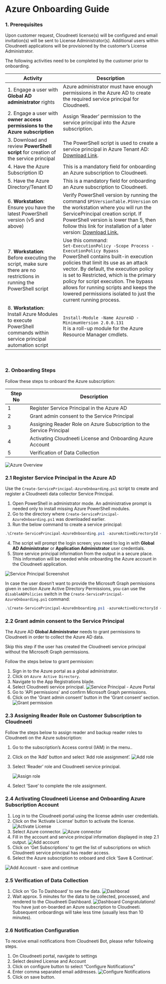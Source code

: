 # Azure Onboarding Guide

### **1.	Prerequisites**
Upon customer request, Cloudneeti license(s) will be configured and email invitation(s) will be sent to License Administrator(s). Additional users within Cloudneeti applications will be provisioned by the customer’s License Administrator.

The following activities need to be completed by the customer prior to onboarding.


| Activity                                 | Description                              |
|------------------------------------------|------------------------------------------|
| 1. Engage a user with **Global AD administrator** rights  | Azure administrator must have enough permissions in the Azure AD to create the required service principal for Cloudneeti.  |
| 2. Engage a user with **owner access permissions to the Azure subscription** | Assign ‘Reader’ permission to the service principal into the Azure subscription. |
| 3. Download and review **PowerShell script** for creation of the service principal | The PowerShell script is used to create a service principal in Azure Tenant AD: [Download Link](https://github.com/Cloudneeti/docs_cloudneeti/blob/master/scripts/Create-ServicePrincipal-AzureOnboarding.ps1). |
| 4. Have the Azure Subscription ID        | This is a mandatory field for onboarding an Azure subscription to Cloudneeti. |
| 5. Have the Azure Directory/Tenant ID    | This is a mandatory field for onboarding an Azure subscription to Cloudneeti. |
| 6. **Workstation**: Ensure you have the latest PowerShell version (v5 and above)  | Verify PowerShell version by running the command `$PSVersionTable.PSVersion` on the workstation where you will run the ServicePrincipal creation script. If PowerShell version is lower than 5, then follow this link for installation of a later version: [Download Link.](https://docs.microsoft.com/en-us/powershell/scripting/install/installing-windows-powershell?view=powershell-6) |
| 7. **Workstation**: Before executing the script, make sure there are no restrictions in running the PowerShell script   | Use this command: <br>`Set-ExecutionPolicy -Scope Process -ExecutionPolicy Bypass` <br>PowerShell contains built-in execution policies that limit its use as an attack vector. By default, the execution policy is set to Restricted, which is the primary policy for script execution. The bypass allows for running scripts and keeps the lowered permissions isolated to just the current running process. |
| 8. **Workstation**: Install Azure Modules to execute PowerShell commands within service principal automation script | `Install-Module -Name AzureAD -MinimumVersion 2.0.0.131`<br>It is a roll-up module for the Azure Resource Manager cmdlets. |



 
### **2.	Onboarding Steps**
Follow these steps to onboard the Azure subscription:


| Step No  | Description                                      |
|----------|------------------------------------------        |
| 1        | Register Service Principal in the Azure AD       |
| 2        | Grant admin consent to the Service Principal       |
| 3        | Assigning Reader Role on Azure Subscription to the Service Principal |
| 4        | Activating Cloudneeti License and Onboarding Azure Account |
| 5        | Verification of Data Collection          |


 ![Azure Overview](.././images/Azure_Onboarding_Overview.png#thumbnail)

### 2.1	Register Service Principal in the Azure AD

Use the `Create-ServicePrincipal-AzureOnboarding.ps1` script to create and register a Cloudneeti data collector Service Principal. 

1.	Open PowerShell in administrator mode. An administrative prompt is needed only to install missing Azure PowerShell modules.
2.	Go to the directory where `Create-ServicePrincipal-AzureOnboarding.ps1` was downloaded earlier.
3.	Run the below command to create a service principal:
```powershell
.\Create-ServicePrincipal-AzureOnboarding.ps1 -azureActiveDirectoryId <Active_Directory_Id> -servicePrincipalName <data_collector_name> -expirationPeriod 1year
```
4.	The script will prompt the login screen; you need to log in with **Global AD Administrator** or **Application Administrator** user credentials.
5.	Store service principal information from the output in a secure place. This information will be needed while onboarding the Azure account in the Cloudneeti application.
 
 ![Service Principal Screenshot](.././images/Service_Principal_Screenshot.png#thumbnail)

In case the user doesn’t want to provide the Microsoft Graph permissions given in section Azure Active Directory Permissions, you can use the `disableADPolicies` switch in the `Create-ServicePrincipal-AzureOnboarding.ps1` command:

```powershell
.\Create-ServicePrincipal-AzureOnboarding.ps1 -azureActiveDirectoryId <Active_Directory_Id> -disableADPolicies -servicePrincipalName <data_collector_name> -expirationPeriod 1year
```


### 2.2 Grant admin consent to the Service Principal


The Azure AD **Global Administrator** needs to grant permissions to Cloudneeti in order to collect the Azure AD data. 

Skip this step if the user has created the Cloudneeti service principal without the Microsoft Graph permissions.

Follow the steps below to grant permission:

1. Sign in to the Azure portal as a global administrator.
2. Click on `Azure Active Directory`.
3. Navigate to the App Registrations blade.
4. Select Cloudneeti service principal.
 ![Service Principal - Azure Portal](.././images/Grant_Permission.png#thumbnail)
5. Go to 'API permissions' and confirm Microsoft Graph permissions.
6. Click on the 'Grant admin consent’ button in the ‘Grant consent’ section.
 ![Grant permission ](.././images/Grant_Permission_2.png#thumbnail)

### 2.3	Assigning Reader Role on Customer Subscription to Cloudneeti

Follow the steps below to assign reader and backup reader roles to Cloudneeti on the Azure subscription:
1.	Go to the subscription’s Access control (IAM) in the menu..
2.	Click on the ’Add’ button and select ‘Add role assignment’.
 ![Add role](.././images/Assign_role.png#thumbnail)
 
3.	Select ‘Reader’ role and Cloudneeti service principal.

    ![Assign role](.././images/Assign_role_2.png#thumbnail)
 
4.	Select ‘Save’ to complete the role assignment. 

### 2.4	Activating Cloudneeti License and Onboarding Azure Subscription Account

1.	Log in to the Cloudneeti portal using the license admin user credentials.
2.	Click on the ‘Activate License’ button to activate the license.
 ![Activate License](.././images/Activate_License.png#thumbnail)
3.	Select Azure connector.
 ![Azure connector](.././images/Connector.png#thumbnail)
4.	Fill in the account and service principal information displayed in step 2.1 output.
 ![Add account](.././images/Add_Account.png#thumbnail)
5.	Click on ‘Get Subscriptions’ to get the list of subscriptions on which Cloudneeti service principal has reader access.
6.	Select the Azure subscription to onboard and click ‘Save & Continue’.
 
![Add Account - save and continue](.././images/Add_Account_2.png#thumbnail)

### 2.5	Verification of Data Collection

1.	Click on ‘Go To Dashboard’ to see the data.
![Dashborad](.././images/Success.png#thumbnail)
2.	Wait approx. 5 minutes for the data to be collected, processed, and rendered to the Cloudneeti Dashboard.
![Dashboard](.././images/Verify.png#thumbnail)
Congratulations! You have just on-boarded an Azure subscription to Cloudneeti. Subsequent onboardings will take less time (usually less than 10 minutes).

### 2.6	Notification Configuration
To receive email notifications from Cloudneeti Bot, please refer following steps.

1.	On Cloudneeti portal, navigate to settings
2.	Select desired License and Account 
3.	Click on configure button to select “Configure Notifications”
4.	Enter comma separated email addresses.
![Configure Notifications](.././images/Configure_notifications.png#thumbnail)
5.	Click on save button.



